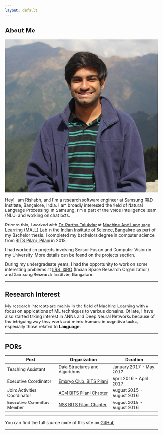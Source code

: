 ```yaml
---
layout: default
---
```


## About Me

<img class="profile-picture" src="dp.jpg">

Hey! I am Rishabh, and I'm a research software engineer at Samsung R&D Institute, Bangalore, India. I am broadly interested the field of Natural Language Processing.
In Samsung, I'm a part of the Voice Intelligence team (NLU) and working on chat bots. 

Prior to this, I worked with [Dr. Partha Talukdar](http://talukdar.net) at [Machine And Language Learning (MALL) Lab](http://malllabiisc.github.io/) in the [Indian Institute of Science, Bangalore](https://www.iisc.ac.in/) as part of my Bachelor thesis. I completed my bachelors degree in computer science from [BITS Pilani, Pilani](http://www.bits-pilani.ac.in/pilani/) in 2018. 

I had worked on projects involving Sensor Fusion and Computer Vision in my University. More details can be found on the projects section.

During my undergraduate years, I had the opportunity to work on some interesting problems at [IIRS, ISRO](https://www.iirs.gov.in/) (Indian Space Research Organization) and Samsung Research Institute, Bangalore.

---

## Research Interest

My research interests are mainly in the field of Machine Learning with a focus on applications of ML techniques to various domains.
Of late, I have also started taking interest in ANNs and Deep Neural Networks because of the intriguing way they 
work and mimic humans in cognitive tasks, especially those related to __Language__. 

---

## PORs

Post | Organization | Duration
--- | --- | ---
Teaching Assistant | Data Structures and Algorithms | January 2017 - May 2017
Executive Coordinator | [Embryo Club, BITS Pilani](http://embryo.bits-pilani.ac.in) | April 2016 - April 2017
Joint Activities Coordinator | [ACM BITS Pilani Chapter](http://bitsacm.acm.org/) | August 2015 - August 2016
Executive Committee Member | [NSS BITS Pilani Chapter](http://www.nss-bits-pilani.org/) | August 2015 - August 2016


---
You can find the full source code of this site on [GitHub](https://github.com/rishabhjoshi/rishabhjoshi.github.io)

---
